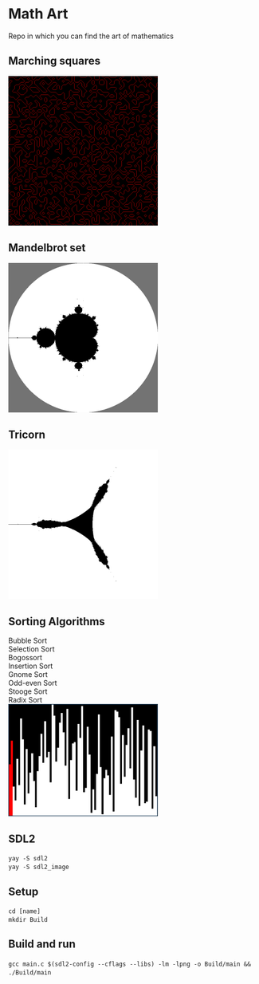 # Math Art
Repo in which you can find the art of mathematics </br>

## Marching squares
<img src="/Images/marchingSquares.png" alt="preview" width="300" style="height:auto;">

## Mandelbrot set
<img src="/Images/mandelbrotSet.png" alt="preview" width="300" style="height:auto;">

## Tricorn
<img src="/Images/tricorn.png" alt="preview" width="300" style="height:auto;">

## Sorting Algorithms
Bubble Sort </br>
Selection Sort </br>
Bogossort </br>
Insertion Sort </br>
Gnome Sort </br>
Odd-even Sort </br>
Stooge Sort </br>
Radix Sort </br>
<img src="/Images/bubbleSort.png" alt="preview" width="300" style="height:auto;">

## SDL2
`yay -S sdl2` </br>
`yay -S sdl2_image` </br>

## Setup
`cd [name]` </br>
`mkdir Build` </br>

## Build and run
`gcc main.c $(sdl2-config --cflags --libs) -lm -lpng -o Build/main && ./Build/main` </br>
